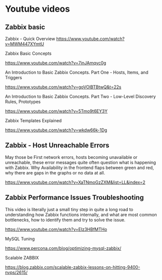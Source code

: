# Youtube videos


## Zabbix basic

Zabbix - Quick Overview
https://www.youtube.com/watch?v=MWM447XYmtU

Zabbix Basic Concepts

https://www.youtube.com/watch?v=7inJAmqyc0g

An Introduction to Basic Zabbix Concepts. Part One - Hosts, Items, and Triggers

https://www.youtube.com/watch?v=goVOlBTBtwQ&t=22s

An Introduction to Basic Zabbix Concepts. Part Two - Low-Level Discovery Rules, Prototypes

https://www.youtube.com/watch?v=5Tmo9t6EY3Y

Zabbix Templates Explained

https://www.youtube.com/watch?v=wkdw66k-1Dg


## Zabbix - Host Unreachable Errors

May those be First network errors, hosts becoming unavailable or unreachable, these error messages quite often question what is happening with Zabbix. Why Availability in the frontend flaps between green and red, why there are gaps in the graphs or no data at all.

https://www.youtube.com/watch?v=XaTNmoGzZXM&list=LL&index=2

## Zabbix Performance Issues Troubleshooting

This video is literally just a small tiny step in quite a long road to understanding how Zabbix functions internally, and what are most common bottlenecks, how to identify them and try to solve the issue.

https://www.youtube.com/watch?v=EIz3HBfMTHo

MySQL Tuning

https://www.percona.com/blog/optimizing-mysql-zabbix/

Scalable ZABBIX

https://blog.zabbix.com/scalable-zabbix-lessons-on-hitting-9400-nvps/2615/

